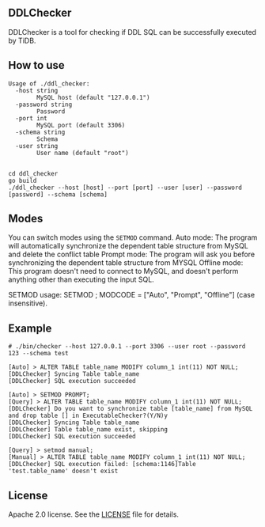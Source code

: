 ## DDLChecker

DDLChecker is a tool for checking if DDL SQL can be successfully executed by TiDB.

## How to use

```
Usage of ./ddl_checker:
  -host string
        MySQL host (default "127.0.0.1")
  -password string
        Password
  -port int
        MySQL port (default 3306)
  -schema string
        Schema
  -user string
        User name (default "root")


cd ddl_checker
go build
./ddl_checker --host [host] --port [port] --user [user] --password [password] --schema [schema]
```

## Modes

You can switch modes using the `SETMOD` command.
Auto mode: The program will automatically synchronize the dependent table structure from MySQL and delete the conflict table
Prompt mode: The program will ask you before synchronizing the dependent table structure from MYSQL
Offline mode: This program doesn't need to connect to MySQL, and doesn't perform anything other than executing the input SQL.

SETMOD usage: SETMOD <MODCODE>; MODCODE = ["Auto", "Prompt", "Offline"] (case insensitive).

## Example

```
# ./bin/checker --host 127.0.0.1 --port 3306 --user root --password 123 --schema test

[Auto] > ALTER TABLE table_name MODIFY column_1 int(11) NOT NULL;
[DDLChecker] Syncing Table table_name
[DDLChecker] SQL execution succeeded

[Auto] > SETMOD PROMPT;
[Query] > ALTER TABLE table_name MODIFY column_1 int(11) NOT NULL;
[DDLChecker] Do you want to synchronize table [table_name] from MySQL and drop table [] in ExecutableChecker?(Y/N)y
[DDLChecker] Syncing Table table_name
[DDLChecker] Table table_name exist, skipping
[DDLChecker] SQL execution succeeded

[Query] > setmod manual;
[Manual] > ALTER TABLE table_name MODIFY column_1 int(11) NOT NULL;
[DDLChecker] SQL execution failed: [schema:1146]Table 'test.table_name' doesn't exist

```

## License
Apache 2.0 license. See the [LICENSE](../LICENSE) file for details.

